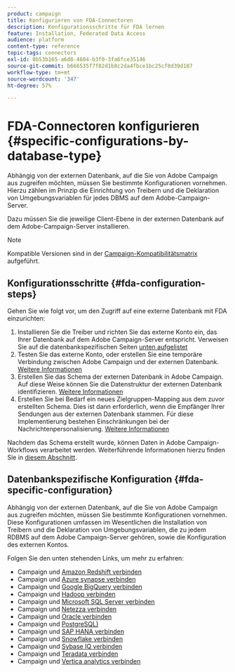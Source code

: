 ```yaml
---
product: campaign
title: Konfigurieren von FDA-Connectoren
description: Konfigurationsschritte für FDA lernen
feature: Installation, Federated Data Access
audience: platform
content-type: reference
topic-tags: connectors
exl-id: 0b53b165-a6d8-4604-b3f0-3fa6fce35146
source-git-commit: b666535f7f82d1b8c2da4fbce1bc25cf8d39d187
workflow-type: tm+mt
source-wordcount: '347'
ht-degree: 57%

---
```


# FDA-Connectoren konfigurieren {#specific-configurations-by-database-type}



Abhängig von der externen Datenbank, auf die Sie von Adobe Campaign aus zugreifen möchten, müssen Sie bestimmte Konfigurationen vornehmen. Hierzu zählen im Prinzip die Einrichtung von Treibern und die Deklaration von Umgebungsvariablen für jedes DBMS auf dem Adobe-Campaign-Server.

Dazu müssen Sie die jeweilige Client-Ebene in der externen Datenbank auf dem Adobe-Campaign-Server installieren.

>[!NOTE]
>
>Kompatible Versionen sind in der [Campaign-Kompatibilitätsmatrix](../../rn/using/compatibility-matrix.md#FederatedDataAccessFDA) aufgeführt.
>

## Konfigurationsschritte {#fda-configuration-steps}

Gehen Sie wie folgt vor, um den Zugriff auf eine externe Datenbank mit FDA einzurichten:

1. Installieren Sie die Treiber und richten Sie das externe Konto ein, das Ihrer Datenbank auf dem Adobe Campaign-Server entspricht. Verweisen Sie auf die datenbankspezifischen Seiten [unten aufgelistet](#fda-specific-configuration)
1. Testen Sie das externe Konto, oder erstellen Sie eine temporäre Verbindung zwischen Adobe Campaign und der externen Datenbank. [Weitere Informationen](../../installation/using/connecting-to-database.md)
1. Erstellen Sie das Schema der externen Datenbank in Adobe Campaign. Auf diese Weise können Sie die Datenstruktur der externen Datenbank identifizieren. [Weitere Informationen](../../installation/using/creating-data-schema.md)
1. Erstellen Sie bei Bedarf ein neues Zielgruppen-Mapping aus dem zuvor erstellten Schema. Dies ist dann erforderlich, wenn die Empfänger Ihrer Sendungen aus der externen Datenbank stammen. Für diese Implementierung bestehen Einschränkungen bei der Nachrichtenpersonalisierung. [Weitere Informationen](../../installation/using/defining-data-mapping.md)

Nachdem das Schema erstellt wurde, können Daten in Adobe Campaign-Workflows verarbeitet werden. Weiterführende Informationen hierzu finden Sie in [diesem Abschnitt](../../workflow/using/accessing-an-external-database-fda.md).

## Datenbankspezifische Konfiguration {#fda-specific-configuration}

Abhängig von der externen Datenbank, auf die Sie von Adobe Campaign aus zugreifen möchten, müssen Sie bestimmte Konfigurationen vornehmen. Diese Konfigurationen umfassen im Wesentlichen die Installation von Treibern und die Deklaration von Umgebungsvariablen, die zu jedem RDBMS auf dem Adobe Campaign-Server gehören, sowie die Konfiguration des externen Kontos.

Folgen Sie den unten stehenden Links, um mehr zu erfahren:

* Campaign und [Amazon Redshift verbinden](../../installation/using/configure-fda-redshift.md)
* Campaign und [Azure synapse verbinden](../../installation/using/configure-fda-synapse.md)
* Campaign und [Google BigQuery verbinden](../../installation/using/configure-fda-google-big-query.md)
* Campaign und [Hadoop verbinden](../../installation/using/configure-fda-hadoop.md)
* Campaign und [Microsoft SQL Server verbinden](../../installation/using/configure-fda-sql.md)
* Campaign und [Netezza verbinden](../../installation/using/configure-fda-netezza.md)
* Campaign und [Oracle verbinden](../../installation/using/configure-fda-oracle.md)
* Campaign und [PostgreSQL) ](../../installation/using/configure-fda-postgresql.md)
* Campaign und [SAP HANA verbinden](../../installation/using/configure-fda-sap-hana.md)
* Campaign und [Snowflake verbinden](../../installation/using/configure-fda-snowflake.md)
* Campaign und [Sybase IQ verbinden](../../installation/using/configure-fda-sybase.md)
* Campaign und [Teradata verbinden](../../installation/using/configure-fda-teradata.md)
* Campaign und [Vertica analytics verbinden](../../installation/using/configure-fda-vertica.md)
